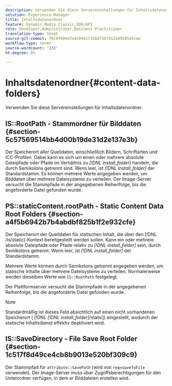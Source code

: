 ```yaml
---
description: Verwenden Sie diese Servereinstellungen für Inhaltsdatenordner.
solution: Experience Manager
title: Inhaltsdatenordner
feature: Dynamic Media Classic,SDK/API
role: Developer,Administrator,Business Practitioner
translation-type: tm+mt
source-git-commit: f6c97606d7a4209427316d7367013ad9585a5cae
workflow-type: tm+mt
source-wordcount: '233'
ht-degree: 0%

---
```



# Inhaltsdatenordner{#content-data-folders}

Verwenden Sie diese Servereinstellungen für Inhaltsdatenordner.

## IS::RootPath - Stammordner für Bilddaten {#section-5c57569514bb4d00b19de31d2e137e3b}

Der Speicherort aller Quelldaten, einschließlich Bildern, Schriftarten und ICC-Profilen. Dabei kann es sich um einen oder mehrere absolute Dateipfade oder Pfade im Verhältnis zu *[!DNL install_folder]* handeln, die durch Semikolons getrennt sind. Wenn leer, ist *[!DNL install_folder]* der Standardstamm. Es können mehrere Werte angegeben werden, um Bilddaten über mehrere Dateisysteme zu verteilen. Der Image-Server versucht die Stammpfade in der angegebenen Reihenfolge, bis die angeforderte Datei gefunden wurde.

## PS::staticContent.rootPath - Static Content Data Root Folders {#section-a4f5b6942b7b4abdbf825b1f2e932cfe}

Der Speicherort der Quelldaten für statischen Inhalt, die über den [!DNL /is/static]-Kontext bereitgestellt werden sollen. Kann ein oder mehrere absolute Dateipfade oder Pfade relativ zu *[!DNL install_folder]* sein, durch Semikolons getrennt. Wenn leer, ist *[!DNL install_folder]* der Standardstamm.

Mehrere Werte können durch Semikolons getrennt angegeben werden, um statische Inhalte über mehrere Dateisysteme zu verteilen. Normalerweise werden dieselben Werte wie `IS::RootPath` festgelegt.

Der Plattformserver versucht die Stammpfade in der angegebenen Reihenfolge, bis die angeforderte Datei gefunden wurde.

>[!NOTE]
>
>Standardmäßig ist dieses Feld absichtlich auf einen nicht vorhandenen Speicherort ( [!DNL *[!DNL install_folder]*/static]) eingestellt, wodurch der statische Inhaltsdienst effektiv deaktiviert wird.

## IS::SaveDirectory - File Save Root Folder {#section-1c517f8d49ce4cb8b9013e520bf309c9}

Der Stammpfad für `attribute::SavePath` (wird von `req=saveToFile` verwendet). Der Image-Server muss über Zugriffsberechtigungen für den Unterordner verfügen, in dem er Bilddateien erstellen wird.
